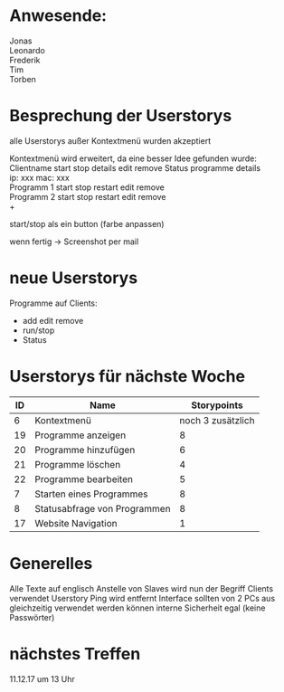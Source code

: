 # Anwesende:
Jonas  
Leonardo  
Frederik  
Tim  
Torben

# Besprechung der Userstorys
alle Userstorys außer Kontextmenü wurden akzeptiert

Kontextmenü wird erweitert, da eine besser Idee gefunden wurde:  
Clientname start stop details edit remove Status  programme details  
    ip:  xxx        mac: xxx  
    Programm 1  start stop restart edit remove  
    Programm 2  start stop restart edit remove  
    +  

start/stop  als ein button (farbe anpassen)  

wenn fertig -> Screenshot per mail
# neue Userstorys
Programme auf Clients: 
* add edit remove  
* run/stop  
* Status  


# Userstorys für nächste Woche
|ID|Name|Storypoints|
|--|----|-----------|
|6 | Kontextmenü |noch 3 zusätzlich|
|19| Programme anzeigen |8| 
|20| Programme hinzufügen|6| 
|21| Programme löschen |4|
|22| Programme bearbeiten |5|
|7| Starten eines Programmes |8|
|8| Statusabfrage von Programmen |8|
|17| Website Navigation|1|


# Generelles
Alle Texte auf englisch
Anstelle von Slaves wird nun der Begriff Clients verwendet
Userstory Ping wird entfernt
Interface sollten von 2 PCs aus gleichzeitig verwendet werden können
interne Sicherheit egal (keine Passwörter)

# nächstes Treffen
11.12.17 um 13 Uhr